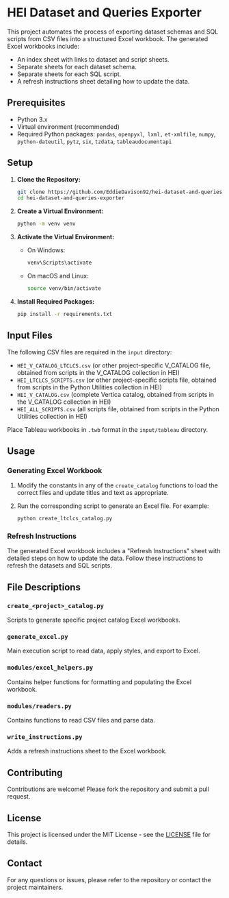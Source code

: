 
# HEI Dataset and Queries Exporter

This project automates the process of exporting dataset schemas and SQL scripts from CSV files into a structured Excel workbook. The generated Excel workbooks include:

- An index sheet with links to dataset and script sheets.
- Separate sheets for each dataset schema.
- Separate sheets for each SQL script.
- A refresh instructions sheet detailing how to update the data.

## Prerequisites

- Python 3.x
- Virtual environment (recommended)
- Required Python packages: `pandas`, `openpyxl`,` lxml,` `et-xmlfile`, `numpy`, `python-dateutil`, `pytz`, `six`, `tzdata`, `tableaudocumentapi`

## Setup

1. **Clone the Repository:**

   ```sh
   git clone https://github.com/EddieDavison92/hei-dataset-and-queries-exporter.git
   cd hei-dataset-and-queries-exporter
   ```
2. **Create a Virtual Environment:**

   ```sh
   python -m venv venv
   ```
3. **Activate the Virtual Environment:**

   - On Windows:
     ```sh
     venv\Scripts\activate
     ```
   - On macOS and Linux:
     ```sh
     source venv/bin/activate
     ```
4. **Install Required Packages:**

   ```sh
   pip install -r requirements.txt
   ```

## Input Files

The following CSV files are required in the `input` directory:

- `HEI_V_CATALOG_LTCLCS.csv` (or other project-specific V_CATALOG file, obtained from scripts in the V_CATALOG collection in HEI)
- `HEI_LTCLCS_SCRIPTS.csv` (or other project-specific scripts file, obtained from scripts in the Python Utilities collection in HEI)
- `HEI_V_CATALOG.csv` (complete Vertica catalog, obtained from scripts in the V_CATALOG collection in HEI)
- `HEI_ALL_SCRIPTS.csv` (all scripts file, obtained from scripts in the Python Utilities collection in HEI)

Place Tableau workbooks in `.twb` format in the `input/tableau` directory.

## Usage

### Generating Excel Workbook

1. Modify the constants in any of the `create_catalog` functions to load the correct files and update titles and text as appropriate.
2. Run the corresponding script to generate an Excel file. For example:

   ```sh
   python create_ltclcs_catalog.py
   ```

### Refresh Instructions

The generated Excel workbook includes a "Refresh Instructions" sheet with detailed steps on how to update the data. Follow these instructions to refresh the datasets and SQL scripts.

## File Descriptions

### `create_<project>_catalog.py`

Scripts to generate specific project catalog Excel workbooks.

### `generate_excel.py`

Main execution script to read data, apply styles, and export to Excel.

### `modules/excel_helpers.py`

Contains helper functions for formatting and populating the Excel workbook.

### `modules/readers.py`

Contains functions to read CSV files and parse data.

### `write_instructions.py`

Adds a refresh instructions sheet to the Excel workbook.

## Contributing

Contributions are welcome! Please fork the repository and submit a pull request.

## License

This project is licensed under the MIT License - see the [LICENSE](LICENSE) file for details.

## Contact

For any questions or issues, please refer to the repository or contact the project maintainers.

